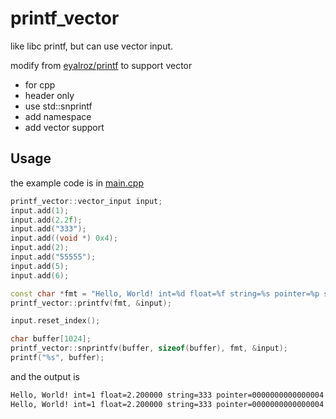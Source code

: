 # printf_vector
like libc printf, but can use vector input.

modify from [eyalroz/printf](https://github.com/eyalroz/printf) to support vector

* for cpp
* header only
* use std::snprintf
* add namespace
* add vector support

## Usage
the example code is in [main.cpp](./main.cpp)
```cpp
printf_vector::vector_input input;
input.add(1);
input.add(2.2f);
input.add("333");
input.add((void *) 0x4);
input.add(2);
input.add("55555");
input.add(5);
input.add(6);

const char *fmt = "Hello, World! int=%d float=%f string=%s pointer=%p short-string=%.*s width-int=%*d\n";
printf_vector::printfv(fmt, &input);

input.reset_index();

char buffer[1024];
printf_vector::snprintfv(buffer, sizeof(buffer), fmt, &input);
printf("%s", buffer);
```
and the output is
```bash
Hello, World! int=1 float=2.200000 string=333 pointer=0000000000000004 short-string=55 width-int=    6
Hello, World! int=1 float=2.200000 string=333 pointer=0000000000000004 short-string=55 width-int=    6
```